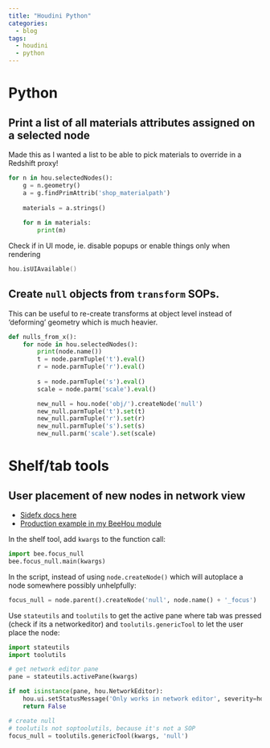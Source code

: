 ```yaml
---
title: "Houdini Python"
categories:
  - blog
tags:
  - houdini
  - python
---
```


# Python
## Print a list of all materials attributes assigned on a selected node
Made this as I wanted a list to be able to pick materials to override in a Redshift proxy!

```python
for n in hou.selectedNodes():
    g = n.geometry()
    a = g.findPrimAttrib('shop_materialpath')
    
    materials = a.strings()
     
    for m in materials:
        print(m)
 ```
 
Check if in UI mode, ie. disable popups or enable things only when rendering
```c
hou.isUIAvailable()
```
## Create `null` objects from `transform` SOPs.

This can be useful to re-create transforms at object level instead of ‘deforming’ geometry which is much heavier.
```python
def nulls_from_x():
    for node in hou.selectedNodes():
        print(node.name())
        t = node.parmTuple('t').eval()
        r = node.parmTuple('r').eval()
       
        s = node.parmTuple('s').eval()
        scale = node.parm('scale').eval()

        new_null = hou.node('obj/').createNode('null')
        new_null.parmTuple('t').set(t)
        new_null.parmTuple('r').set(r)
        new_null.parmTuple('s').set(s)
        new_null.parm('scale').set(scale)
```

# Shelf/tab tools

## User placement of new nodes in network view
  * [Sidefx docs here](https://www.sidefx.com/docs/houdini/hom/tool_script.html)
  * [Production example in my BeeHou module](https://github.com/simonreeves/BeeHou/commit/636ea49891c593e413990cecfd53cf216968df1f)

In the shelf tool, add `kwargs` to the function call:
```python
import bee.focus_null
bee.focus_null.main(kwargs)
```
In the script, instead of using `node.createNode()` which will autoplace a node somewhere possibly unhelpfully:
```python
focus_null = node.parent().createNode('null', node.name() + '_focus')
```
Use `stateutils` and `toolutils` to get the active pane where tab was pressed (check if its a networkeditor) and `toolutils.genericTool` to let the user place the node:
```python
import stateutils
import toolutils

# get network editor pane
pane = stateutils.activePane(kwargs)

if not isinstance(pane, hou.NetworkEditor):
    hou.ui.setStatusMessage('Only works in network editor', severity=hou.severityType.Error)
    return False

# create null      
# toolutils not soptoolutils, because it's not a SOP
focus_null = toolutils.genericTool(kwargs, 'null')
```


